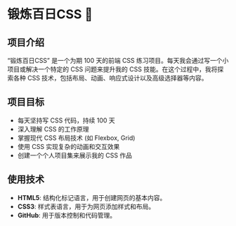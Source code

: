 # 锻炼百日CSS 💪

## 项目介绍

“锻炼百日CSS” 是一个为期 100 天的前端 CSS 练习项目。每天我会通过写一个小项目或解决一个特定的 CSS 问题来提升我的 CSS 技能。在这个过程中，我将探索各种 CSS 技术，包括布局、动画、响应式设计以及高级选择器等内容。

## 项目目标

- 每天坚持写 CSS 代码，持续 100 天
- 深入理解 CSS 的工作原理
- 掌握现代 CSS 布局技术 (如 Flexbox, Grid)
- 使用 CSS 实现复杂的动画和交互效果
- 创建一个个人项目集来展示我的 CSS 作品

## 使用技术

- **HTML5**: 结构化标记语言，用于创建网页的基本内容。
- **CSS3**: 样式表语言，用于为网页添加样式和布局。
- **GitHub**: 用于版本控制和代码管理。


